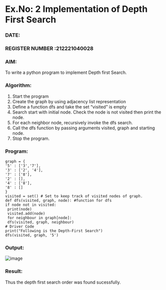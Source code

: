 # Ex.No: 2  Implementation of Depth First Search
### DATE:                                                                          
### REGISTER NUMBER :212221040028 
### AIM: 
To write a python program to implement Depth first Search. 
### Algorithm:
1. Start the program
2. Create the graph by using adjacency list representation
3. Define a function dfs and take the set “visited” is empty 
4. Search start with initial node. Check the node is not visited then print the node.
5. For each neighbor node, recursively invoke the dfs search.
6. Call the dfs function by passing arguments visited, graph and starting node.
7. Stop the program.
### Program:
```
graph = {
'5' : ['3','7'],
'3' : ['2', '4'],
'7' : ['8'], 
'2' : [],
'4' : ['8'],
'8' : []
}
visited = set() # Set to keep track of visited nodes of graph.
def dfs(visited, graph, node): #function for dfs
if node not in visited:
 print(node)
 visited.add(node)
 for neighbour in graph[node]:
 dfs(visited, graph, neighbour)
# Driver Code
print("Following is the Depth-First Search")
dfs(visited, graph, '5')
```










### Output:
![image](https://github.com/Gopika-5/AI_Lab_2023-24/assets/147976522/483d0906-e1b7-4ae1-8343-c6a93911375c)


### Result:
Thus the depth first search order was found sucessfully.
